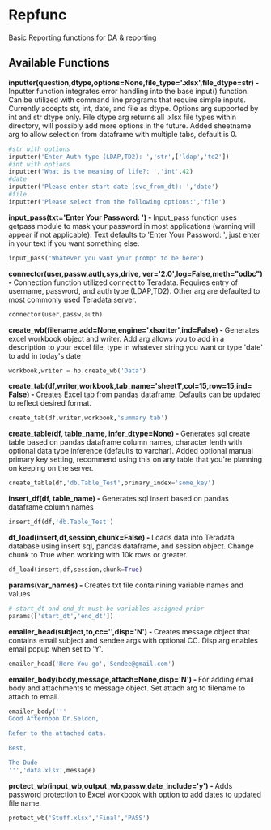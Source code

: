 # Repfunc
Basic Reporting functions for DA &amp; reporting

## Available Functions
<b>inputter(question,dtype,options=None,file_type='.xlsx',file_dtype=str) - </b>
Inputter function integrates error handling into the base input() function. Can be utilized with command line programs that require simple inputs. 
Currently accepts str, int, date, and file as dtype. Options arg supported by int and str dtype only.  File dtype arg returns all .xlsx file types within directory, will possibly add more options in the future. Added sheetname arg to allow selection from dataframe with multiple tabs, default is 0.
``` python
#str with options
inputter('Enter Auth type (LDAP,TD2): ','str',['ldap','td2'])
#int with options
inputter('What is the meaning of life?: ','int',42) 
#date
inputter('Please enter start date (svc_from_dt): ','date')
#file
inputter('Please select from the following options:','file')
```
<b>input_pass(txt='Enter Your Password: ') - </b>
Input_pass function uses getpass module to mask your password in most applications (warning will appear if not applicable). Text defaults to 'Enter Your Password: ', just enter in your text if you want something else.
``` python
input_pass('Whatever you want your prompt to be here')
```

<b>connector(user,passw,auth,sys,drive, ver='2.0',log=False,meth="odbc") - </b>Connection function utilized connect to Teradata. Requires entry of username, password, and auth type (LDAP,TD2). Other arg are defaulted to most commonly used Teradata server.</br>
``` python
connector(user,passw,auth)
```
<b>create_wb(filename,add=None,engine='xlsxriter',ind=False) - </b>Generates excel workbook object and writer. Add arg allows you to add in a description to your excel file, type in whatever string you want or type 'date' to add in today's date</br>
``` python
workbook,writer = hp.create_wb('Data')
```
<b>create_tab(df,writer,workbook,tab_name='sheet1',col=15,row=15,ind= False) - </b> Creates Excel tab from pandas dataframe. Defaults can be updated to reflect desired format.
``` python
create_tab(df,writer,workbook,'summary tab')
```
<b>create_table(df, table_name, infer_dtype=None) - </b>Generates sql create table based on pandas dataframe column names, character lenth with optional data type inference (defaults to varchar). Added optional manual primary key setting, recommend using this on any table that you're planning on keeping on the server.
``` python
create_table(df,'db.Table_Test',primary_index='some_key')
```
<b>insert_df(df, table_name) - </b>Generates sql insert based on pandas dataframe column names
``` python
insert_df(df,'db.Table_Test')
```
<b>df_load(insert,df,session,chunk=False) - </b>Loads data into Teradata database using insert sql, pandas dataframe, and session object. Change chunk to True when working with 10k rows or greater.
``` python
df_load(insert,df,session,chunk=True)
```
<b>params(var_names) - </b>Creates txt file containining variable names and values
``` python
# start_dt and end_dt must be variables assigned prior
params(['start_dt','end_dt'])
```
<b>emailer_head(subject,to,cc='',disp='N') - </b>Creates message object that contains email subject and sendee args with optional CC. Disp arg enables email popup when set to 'Y'.
``` python
emailer_head('Here You go','Sendee@gmail.com')
```
<b>emailer_body(body,message,attach=None,disp='N') - </b>For adding email body and attachments to message object. Set attach arg to filename to attach to email.
``` python
emailer_body('''
Good Afternoon Dr.Seldon,

Refer to the attached data.

Best,

The Dude
''','data.xlsx',message)
```
<b>protect_wb(input_wb,output_wb,passw,date_include='y') - </b> Adds password protection to Excel workbook with option to add dates to updated file name.
 ``` python
 protect_wb('Stuff.xlsx','Final','PASS')
  ```
